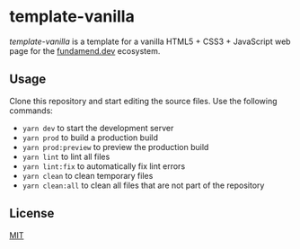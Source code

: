 # template-vanilla

_template-vanilla_ is a template for a vanilla HTML5 + CSS3 + JavaScript web page for the [fundamend.dev] ecosystem.

## Usage

Clone this repository and start editing the source files.
Use the following commands:

- `yarn dev` to start the development server
- `yarn prod` to build a production build
- `yarn prod:preview` to preview the production build
- `yarn lint` to lint all files
- `yarn lint:fix` to automatically fix lint errors
- `yarn clean` to clean temporary files
- `yarn clean:all` to clean all files that are not part of the repository

## License

[MIT]

[fundamend.dev]: https://fundamend.dev
[mit]: https://choosealicense.com/licenses/mit/
